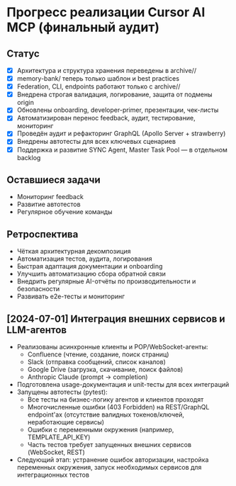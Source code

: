 # Прогресс реализации Cursor AI MCP (финальный аудит)

## Статус
- [x] Архитектура и структура хранения переведены в archive/<origin>/
- [x] memory-bank/ теперь только шаблон и best practices
- [x] Federation, CLI, endpoints работают только с archive/<origin>/
- [x] Внедрена строгая валидация, логирование, защита от подмены origin
- [x] Обновлены onboarding, developer-primer, презентации, чек-листы
- [x] Автоматизирован перенос feedback, аудит, тестирование, мониторинг
- [x] Проведён аудит и рефакторинг GraphQL (Apollo Server + strawberry)
- [x] Внедрены автотесты для всех ключевых сценариев
- [x] Поддержка и развитие SYNC Agent, Master Task Pool — в отдельном backlog

## Оставшиеся задачи
- Мониторинг feedback
- Развитие автотестов
- Регулярное обучение команды

## Ретроспектива
- Чёткая архитектурная декомпозиция
- Автоматизация тестов, аудита, логирования
- Быстрая адаптация документации и onboarding
- Улучшить автоматизацию сбора обратной связи
- Внедрить регулярные AI-отчёты по производительности и безопасности
- Развивать e2e-тесты и мониторинг

## [2024-07-01] Интеграция внешних сервисов и LLM-агентов

- Реализованы асинхронные клиенты и POP/WebSocket-агенты:
  - Confluence (чтение, создание, поиск страниц)
  - Slack (отправка сообщений, список каналов)
  - Google Drive (загрузка, скачивание, поиск файлов)
  - Anthropic Claude (prompt → completion)
- Подготовлена usage-документация и unit-тесты для всех интеграций
- Запущены автотесты (pytest):
  - Все тесты на бизнес-логику агентов и клиентов проходят
  - Многочисленные ошибки (403 Forbidden) на REST/GraphQL endpoint'ах (отсутствие валидных токенов/ключей, неработающие сервисы)
  - Ошибки с переменными окружения (например, TEMPLATE_API_KEY)
  - Часть тестов требует запущенных внешних сервисов (WebSocket, REST)
- Следующий этап: устранение ошибок авторизации, настройка переменных окружения, запуск необходимых сервисов для интеграционных тестов 
